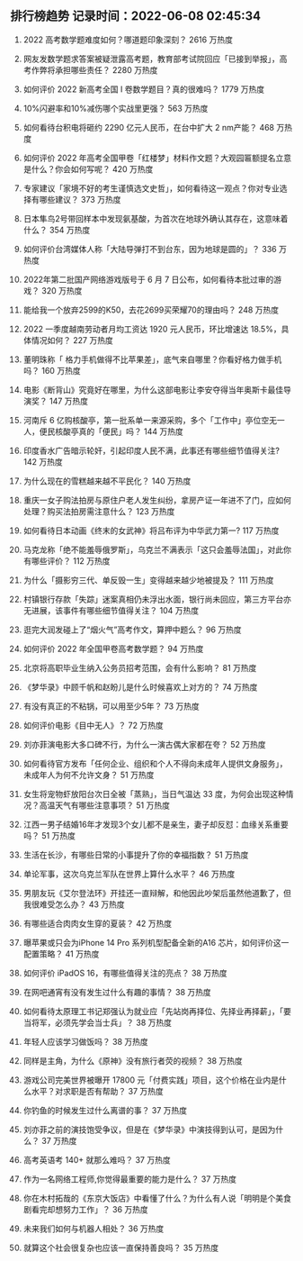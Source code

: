 
## 排行榜趋势 记录时间：2022-06-08 02:45:34
  
  1. 2022 高考数学题难度如何？哪道题印象深刻？ 2616 万热度
    
  2. 网友发数学题求答案被疑泄露高考题，教育部考试院回应「已接到举报」，高考作弊将承担哪些责任？ 2280 万热度
    
  3. 如何评价 2022 新高考全国 Ⅰ 卷数学题目？真的很难吗？ 1779 万热度
    
  4. 10%闪避率和10%减伤哪个实战里更强？ 563 万热度
    
  5. 如何看待台积电将砸约 2290 亿元人民币，在台中扩大 2 nm产能？ 468 万热度
    
  6. 如何评价 2022 年高考全国甲卷「红楼梦」材料作文题？大观园匾额提名立意是什么？你会如何写呢？ 420 万热度
    
  7. 专家建议「家境不好的考生谨慎选文史哲」，如何看待这一观点？你对专业选择有哪些建议？ 373 万热度
    
  8. 日本隼鸟2号带回样本中发现氨基酸，为首次在地球外确认其存在，这意味着什么？ 354 万热度
    
  9. 如何评价台湾媒体人称「大陆导弹打不到台东，因为地球是圆的」？ 336 万热度
    
  10. 2022年第二批国产网络游戏版号于 6 月 7 日公布，如何看待本批过审的游戏？ 320 万热度
    
  11. 能给我一个放弃2599的K50，去花2699买荣耀70的理由吗？ 248 万热度
    
  12. 2022 一季度越南劳动者月均工资达 1920 元人民币，环比增速达 18.5%，具体情况如何？ 227 万热度
    
  13. 董明珠称「 格力手机做得不比苹果差」，底气来自哪里？你看好格力做手机吗？ 160 万热度
    
  14. 电影《断背山》究竟好在哪里，为什么这部电影让李安夺得当年奥斯卡最佳导演奖？ 147 万热度
    
  15. 河南斥 6 亿购核酸亭，第一批系单一来源采购，多个「工作中」亭位空无一人，便民核酸亭真的「便民」吗？ 144 万热度
    
  16. 印度香水广告暗示轮奸，引起印度人民不满，此事还有哪些细节值得关注? 142 万热度
    
  17. 为什么现在的雪糕越来越不平民化？ 140 万热度
    
  18. 重庆一女子购法拍房与原住户老人发生纠纷，拿房产证一年进不了门，应如何处理？购买法拍房需注意什么？ 123 万热度
    
  19. 如何看待日本动画《终末的女武神》将吕布评为中华武力第一? 117 万热度
    
  20. 马克龙称「绝不能羞辱俄罗斯」，乌克兰不满表示「这只会羞辱法国」，对此你有哪些评价？ 112 万热度
    
  21. 为什么「摄影穷三代、单反毁一生」变得越来越少地被提及？ 111 万热度
    
  22. 村镇银行存款「失踪」迷案真相仍未浮出水面，银行尚未回应，第三方平台亦无进展，该事件有哪些细节值得关注？ 104 万热度
    
  23. 逛完大润发碰上了“烟火气”高考作文，算押中题么？ 96 万热度
    
  24. 如何评价 2022 年全国甲卷高考数学题？ 94 万热度
    
  25. 北京将高职毕业生纳入公务员招考范围，会有什么影响？ 81 万热度
    
  26. 《梦华录》中顾千帆和赵盼儿是什么时候喜欢上对方的？ 74 万热度
    
  27. 有没有真正的不粘锅，可以用至少5年？ 73 万热度
    
  28. 如何评价电影《目中无人》？ 72 万热度
    
  29. 刘亦菲演电影大多口碑不行，为什么一演古偶大家都在夸？ 52 万热度
    
  30. 如何看待官方发布「任何企业、组织和个人不得向未成年人提供文身服务」，未成年人为何不允许文身？ 51 万热度
    
  31. 女生将宠物虾放阳台次日全被「蒸熟」，当日气温达 33 度，为何会出现这种情况？高温天气有哪些注意事项？ 51 万热度
    
  32. 江西一男子结婚16年才发现3个女儿都不是亲生，妻子却反怼：血缘关系重要吗？ 51 万热度
    
  33. 生活在长沙，有哪些日常的小事提升了你的幸福指数？ 51 万热度
    
  34. 单论军事，这次乌克兰军队在世界上算什么水平？ 46 万热度
    
  35. 男朋友玩《艾尔登法环》开挂还一直辩解，和他因此吵架后虽然他道歉了，但我很难受怎么办？ 43 万热度
    
  36. 有哪些适合肉肉女生穿的夏装？ 42 万热度
    
  37. 曝苹果或只会为iPhone 14 Pro 系列机型配备全新的A16 芯片，如何评价这一配置策略？ 41 万热度
    
  38. 如何评价 iPadOS 16，有哪些值得关注的亮点？ 38 万热度
    
  39. 在网吧通宵有没有发生过什么有趣的事情？ 38 万热度
    
  40. 如何看待太原理工书记郑强认为就业应「先站岗再择位、先择业再择薪」，「要当将军，必须先学会当士兵」？ 38 万热度
    
  41. 年轻人应该学习做饭吗？ 38 万热度
    
  42. 同样是主角，为什么《原神》没有旅行者荧的视频？ 38 万热度
    
  43. 游戏公司完美世界被曝开 17800 元「付费实践」项目，这个价格在业内是什么水平？对求职是否有帮助？ 37 万热度
    
  44. 你钓鱼的时候发生过什么离谱的事？ 37 万热度
    
  45. 刘亦菲之前的演技饱受争议，但是在《梦华录》中演技得到认可，是因为什么？ 37 万热度
    
  46. 高考英语考 140+ 就那么难吗？ 37 万热度
    
  47. 作为一名网络工程师,你觉得最重要的能力是什么？ 37 万热度
    
  48. 你在木村拓哉的《东京大饭店》中看懂了什么？为什么有人说「明明是个美食剧看完却想努力工作」？ 36 万热度
    
  49. 未来我们如何与机器人相处？ 36 万热度
    
  50. 就算这个社会很复杂也应该一直保持善良吗？ 35 万热度
    